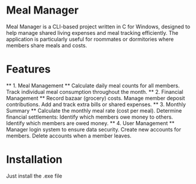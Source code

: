 # Meal Manager
Meal Manager is a CLI-based project written in C for Windows, designed to help manage shared living expenses and meal tracking efficiently. The application is particularly useful for roommates or dormitories where members share meals and costs.

# Features
** 1. Meal Management **
Calculate daily meal counts for all members.
Track individual meal consumption throughout the month.
** 2. Financial Management **
Record bazaar (grocery) costs.
Manage member deposit contributions.
Add and track extra bills or shared expenses.
** 3. Monthly Summary **
Calculate the monthly meal rate (cost per meal).
Determine financial settlements:
Identify which members owe money to others.
Identify which members are owed money.
** 4. User Management **
Manager login system to ensure data security.
Create new accounts for members.
Delete accounts when a member leaves.
# Installation
Just install the .exe file

